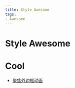 ```yaml
---
title: Style Awesome
tags:
- Awesome
---
```


# Style Awesome

# Cool

- [聚焦外边框动画](https://codepen.io/argyleink/pen/JjEzeLp)
